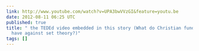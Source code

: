```yaml
---
link: http://www.youtube.com/watch?v=UPA3bwVVzGI&feature=youtu.be
date: 2012-08-11 06:25 UTC
published: true
title: " the TEDEd video embedded in this story (What do Christian fundamentalists
  have against set theory?)"
tags: []
---
```




